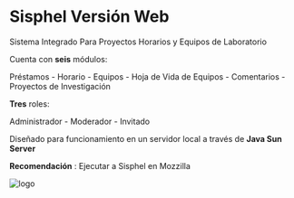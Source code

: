 # Sisphel Versión Web

Sistema Integrado Para Proyectos Horarios y Equipos de Laboratorio

Cuenta con **seis** módulos:

Préstamos - Horario - Equipos - Hoja de Vida de Equipos - Comentarios - Proyectos de Investigación 

**Tres** roles:

Administrador - Moderador - Invitado

Diseñado para funcionamiento en un servidor local a través de **Java Sun Server**

**Recomendación** : Ejecutar a Sisphel en Mozzilla

![logo](https://scontent.fbaq1-1.fna.fbcdn.net/v/t1.0-9/55632788_10216819522594863_8218945392964796416_n.jpg?_nc_cat=109&_nc_ht=scontent.fbaq1-1.fna&oh=0167ee6b1e3c7464df935c7e7a105976&oe=5D49691C)
